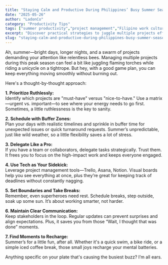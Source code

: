 ```yaml
---
title: "Staying Calm and Productive During Philippines’ Busy Summer Season"
date: "2025-05-26"
author: "LadonCo"
category: "Productivity Tips"
tags: ["summer productivity","project management","Filipino work culture","time management","stress relief"]
excerpt: "Discover practical strategies to juggle multiple projects effortlessly during the busy summer months in the Philippines, without losing your sanity or balance. Learn how to prioritize, delegate, and recharge effectively."
slug: "staying-calm-and-productive-during-philippines-busy-summer-season"
---
```


Ah, summer—bright days, longer nights, and a swarm of projects demanding your attention like relentless bees. Managing multiple projects during this peak season can feel a bit like juggling flaming torches while riding a unicycle on a tightrope. But hey, with a good game plan, you can keep everything moving smoothly without burning out.

Here's a thought-by-thought approach:

**1. Prioritize Ruthlessly:**  
Identify which projects are "must-have" versus "nice-to-have." Use a matrix—urgent vs. important—to see where your energy needs to go first. Sometimes, a little ruthlessness is the key to sanity.

**2. Schedule with Buffer Zones:**  
Plan your days with realistic timelines and sprinkle in buffer time for unexpected issues or quick turnaround requests. Summer’s unpredictable, just like wild weather, so a little flexibility saves a lot of stress.

**3. Delegate Like a Pro:**  
If you have a team or collaborators, delegate tasks strategically. Trust them. It frees you to focus on the high-impact work and keeps everyone engaged.

**4. Use Tech as Your Sidekick:**  
Leverage project management tools—Trello, Asana, Notion. Visual boards help you see everything at once, plus they’re great for keeping track of deadlines without constantly nagging.

**5. Set Boundaries and Take Breaks:**  
Remember, even superheroes need rest. Schedule breaks, step outside, soak up some sun. It’s about working smarter, not harder.

**6. Maintain Clear Communication:**  
Keep stakeholders in the loop. Regular updates can prevent surprises and align expectations. Plus, it saves you from those “Wait, I thought that was done” moments.

**7. Find Moments to Recharge:**  
Summer’s for a little fun, after all. Whether it's a quick swim, a bike ride, or a simple iced coffee break, those small joys recharge your mental batteries.

Anything specific on your plate that's causing the busiest buzz? I’m all ears.